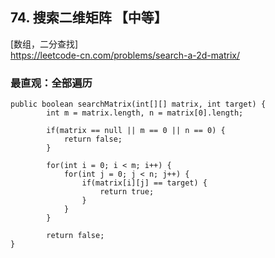 ## 74. 搜索二维矩阵 【中等】     
[数组，二分查找]     
https://leetcode-cn.com/problems/search-a-2d-matrix/    

### 最直观：全部遍历     
```
public boolean searchMatrix(int[][] matrix, int target) {
        int m = matrix.length, n = matrix[0].length;

        if(matrix == null || m == 0 || n == 0) {
            return false;
        }

        for(int i = 0; i < m; i++) {
            for(int j = 0; j < n; j++) {
                if(matrix[i][j] == target) {
                    return true;
                }
            }
        }

        return false;
}
```

